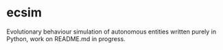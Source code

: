 # ecsim
Evolutionary behaviour simulation of autonomous entities written purely in Python, work on README.md in progress.
